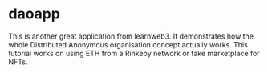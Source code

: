 # daoapp
This is another great application from learnweb3. It demonstrates how the whole Distributed Anonymous organisation concept actually works. This tutorial works on using ETH from a Rinkeby network or fake marketplace for NFTs.
